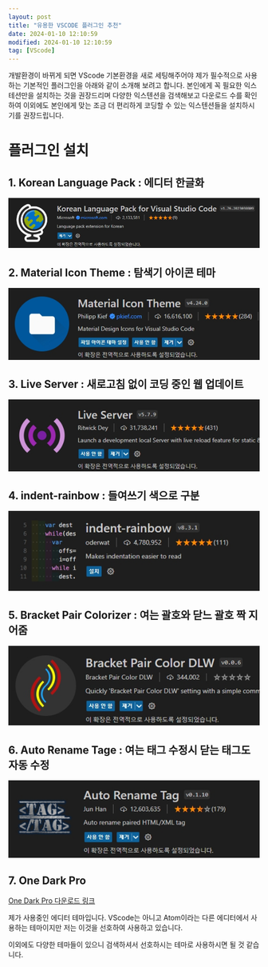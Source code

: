 ```yaml
---
layout: post
title: "유용한 VSCODE 플러그인 추천"
date: 2024-01-10 12:10:59
modified: 2024-01-10 12:10:59
tag: [VScode]
---
```


개발환경이 바뀌게 되면 VScode 기본환경을 새로 세팅해주어야 제가 필수적으로 사용하는 기본적인 플러그인을 아래와 같이 소개해 보려고 합니다.
본인에게 꼭 필요한 익스테션만을 설치하는 것을 권장드리며
다양한 익스텐션을 검색해보고 다운로드 수를 확인하여 이외에도 본인에게 맞는 조금 더 편리하게 코딩할 수 있는 익스텐션들을 설치하시기를 권장드립니다.

# 플러그인 설치

## 1. Korean Language Pack : 에디터 한글화

![plugin01](/images/post/plugin-korean.jpeg)

## 2. Material Icon Theme : 탐색기 아이콘 테마

![plugin02](/images/post/plugin-material.jpeg)

## 3. Live Server : 새로고침 없이 코딩 중인 웹 업데이트

![plugin03](/images/post/plugin-server.jpeg)

## 4. indent-rainbow : 들여쓰기 색으로 구분

![plugin04](/images/post/plugin-rainbow.jpeg)

## 5. Bracket Pair Colorizer : 여는 괄호와 닫느 괄호 짝 지어줌

![plugin05](/images/post/plugin-bracket.jpeg)

## 6. Auto Rename Tage : 여는 태그 수정시 닫는 태그도 자동 수정

![plugin06](/images/post/plugin-auto.jpeg)

## 7. One Dark Pro

[One Dark Pro 다운로드 링크 ](https://marketplace.visualstudio.com/items?itemName=zhuangtongfa.Material-theme)

제가 사용중인 에디터 테마입니다. VScode는 아니고 Atom이라는 다른 에디터에서 사용하는 테마이지만 저는 이것을 선호하여 사용하고 있습니다.

이외에도 다양한 테마들이 있으니 검색하셔서 선호하시는 테마로 사용하시면 될 것 같습니다.
